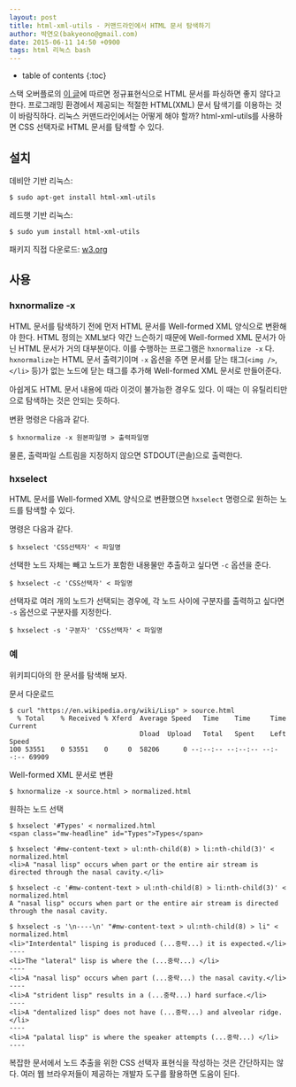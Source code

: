 ```yaml
---
layout: post
title: html-xml-utils - 커맨드라인에서 HTML 문서 탐색하기
author: 박연오(bakyeono@gmail.com)
date: 2015-06-11 14:50 +0900
tags: html 리눅스 bash
---
```

* table of contents
{:toc}

스택 오버플로의 [이 글][stackoverflow-no-regex-on-html]에 따르면 정규표현식으로 HTML 문서를 파싱하면 좋지 않다고 한다. 프로그래밍 환경에서 제공되는 적절한 HTML(XML) 문서 탐색기를 이용하는 것이 바람직하다. 리눅스 커맨드라인에서는 어떻게 해야 할까? html-xml-utils를 사용하면 CSS 선택자로 HTML 문서를 탐색할 수 있다.

## 설치

데비안 기반 리눅스:

    $ sudo apt-get install html-xml-utils

레드햇 기반 리눅스:

    $ sudo yum install html-xml-utils

패키지 직접 다운로드: [w3.org][w3-html-xml-utils]

## 사용

### hxnormalize -x

HTML 문서를 탐색하기 전에 먼저 HTML 문서를 Well-formed XML 양식으로 변환해야 한다. HTML 정의는 XML보다 약간 느슨하기 때문에 Well-formed XML 문서가 아닌 HTML 문서가 거의 대부분이다. 이를 수행하는 프로그램은 `hxnormalize -x` 다. `hxnormalize`는 HTML 문서 출력기이며 `-x` 옵션을 주면 문서를 닫는 태그(`<img />`, `</li>` 등)가 없는 노드에 닫는 태그를 추가해 Well-formed XML 문서로 만들어준다.

아쉽게도 HTML 문서 내용에 따라 이것이 불가능한 경우도 있다. 이 때는 이 유틸리티만으로 탐색하는 것은 안되는 듯하다.

변환 명령은 다음과 같다.

    $ hxnormalize -x 원본파일명 > 출력파일명

물론, 출력파일 스트림을 지정하지 않으면 STDOUT(콘솔)으로 출력한다.

### hxselect

HTML 문서를 Well-formed XML 양식으로 변환했으면 `hxselect` 명령으로 원하는 노드를 탐색할 수 있다.

명령은 다음과 같다.

    $ hxselect 'CSS선택자' < 파일명

선택한 노드 자체는 빼고 노드가 포함한 내용물만 추출하고 싶다면 `-c` 옵션을 준다.

    $ hxselect -c 'CSS선택자' < 파일명

선택자로 여러 개의 노드가 선택되는 경우에, 각 노드 사이에 구분자를 출력하고 싶다면 `-s` 옵션으로 구분자를 지정한다.

    $ hxselect -s '구분자' 'CSS선택자' < 파일명

### 예

위키피디아의 한 문서를 탐색해 보자.

문서 다운로드

    $ curl "https://en.wikipedia.org/wiki/Lisp" > source.html
      % Total    % Received % Xferd  Average Speed   Time    Time     Time  Current
                                     Dload  Upload   Total   Spent    Left  Speed
    100 53551    0 53551    0     0  58206      0 --:--:-- --:--:-- --:--:-- 69909

Well-formed XML 문서로 변환

    $ hxnormalize -x source.html > normalized.html

원하는 노드 선택

    $ hxselect '#Types' < normalized.html
    <span class="mw-headline" id="Types">Types</span>
    
    $ hxselect '#mw-content-text > ul:nth-child(8) > li:nth-child(3)' < normalized.html
    <li>A "nasal lisp" occurs when part or the entire air stream is directed through the nasal cavity.</li>
    
    $ hxselect -c '#mw-content-text > ul:nth-child(8) > li:nth-child(3)' < normalized.html
    A "nasal lisp" occurs when part or the entire air stream is directed through the nasal cavity.
    
    $ hxselect -s '\n----\n' "#mw-content-text > ul:nth-child(8) > li" < normalized.html
    <li>"Interdental" lisping is produced (...중략...) it is expected.</li>
    ----
    <li>The "lateral" lisp is where the (...중략...) </li>
    ----
    <li>A "nasal lisp" occurs when part (...중략...) the nasal cavity.</li>
    ----
    <li>A "strident lisp" results in a (...중략...) hard surface.</li>
    ----
    <li>A "dentalized lisp" does not have (...중략...) and alveolar ridge.</li>
    ----
    <li>A "palatal lisp" is where the speaker attempts (...중략...) </li>
    ----

복잡한 문서에서 노드 추출을 위한 CSS 선택자 표현식을 작성하는 것은 간단하지는 않다. 여러 웹 브라우저들이 제공하는 개발자 도구를 활용하면 도움이 된다.

[stackoverflow-no-regex-on-html]: http://stackoverflow.com/questions/1732348/regex-match-open-tags-except-xhtml-self-contained-tags/1732454#1732454
[w3-html-xml-utils]: http://www.w3.org/Tools/HTML-XML-utils

